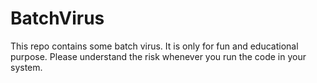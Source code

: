# BatchVirus
This repo contains some batch virus. It is only for fun and educational purpose. Please understand the risk whenever you run the code in your system.

